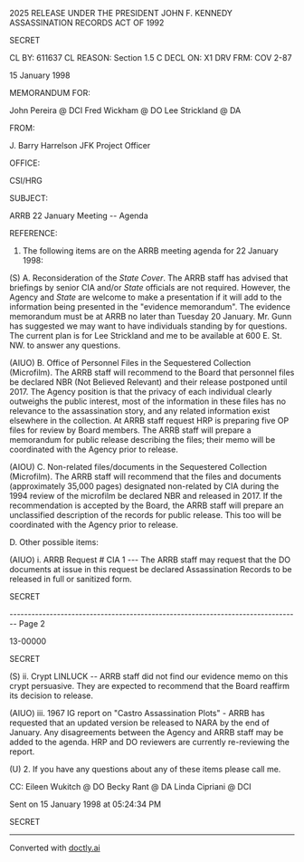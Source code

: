 2025 RELEASE UNDER THE PRESIDENT JOHN F. KENNEDY ASSASSINATION RECORDS ACT OF 1992

SECRET

CL BY: 611637
CL REASON: Section 1.5 C
DECL ON: X1
DRV FRM: COV 2-87

15 January 1998

MEMORANDUM FOR:

John Pereira @ DCI
Fred Wickham @ DO
Lee Strickland @ DA

FROM:

J. Barry Harrelson
JFK Project Officer

OFFICE:

CSI/HRG

SUBJECT:

ARRB 22 January Meeting -- Agenda

REFERENCE:

1. The following items are on the ARRB meeting agenda for 22 January 1998:

(S) A. Reconsideration of the *State Cover*. The ARRB staff has advised that briefings by senior CIA and/or *State* officials are not required. However, the Agency and *State* are welcome to make a presentation if it will add to the information being presented in the "evidence memorandum". The evidence memorandum must be at ARRB no later than Tuesday 20 January. Mr. Gunn has suggested we may want to have individuals standing by for questions. The current plan is for Lee Strickland and me to be available at 600 E. St. NW. to answer any questions.

(AIUO) B. Office of Personnel Files in the Sequestered Collection (Microfilm). The ARRB staff will recommend to the Board that personnel files be declared NBR (Not Believed Relevant) and their release postponed until 2017. The Agency position is that the privacy of each individual clearly outweighs the public interest, most of the information in these files has no relevance to the assassination story, and any related information exist elsewhere in the collection. At ARRB staff request HRP is preparing five OP files for review by Board members. The ARRB staff will prepare a memorandum for public release describing the files; their memo will be coordinated with the Agency prior to release.

(AIOU) C. Non-related files/documents in the Sequestered Collection (Microfilm). The ARRB staff will recommend that the files and documents (approximately 35,000 pages) designated non-related by CIA during the 1994 review of the microfilm be declared NBR and released in 2017. If the recommendation is accepted by the Board, the ARRB staff will prepare an unclassified description of the records for public release. This too will be coordinated with the Agency prior to release.

D. Other possible items:

(AIUO) i. ARRB Request # CIA 1 --- The ARRB staff may request that the DO documents at issue in this request be declared Assassination Records to be released in full or sanitized form.

SECRET


-------------------------------------------------------------------------------- Page 2

13-00000

SECRET

(S) ii. Crypt LINLUCK -- ARRB staff did not find our evidence memo on this crypt persuasive. They are expected to recommend that the Board reaffirm its decision to release.

(AIUO) iii. 1967 IG report on "Castro Assassination Plots" - ARRB has requested that an updated version be released to NARA by the end of January. Any disagreements between the Agency and ARRB staff may be added to the agenda. HRP and DO reviewers are currently re-reviewing the report.

(U) 2. If you have any questions about any of these items please call me.

CC: Eileen Wukitch @ DO
Becky Rant @ DA
Linda Cipriani @ DCI

Sent on 15 January 1998 at 05:24:34 PM

SECRET


---
Converted with [doctly.ai](https://doctly.ai)